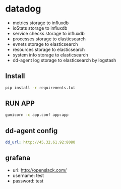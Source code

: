 # datadog

* metrics storage to influxdb
* ioStats storage to influxdb
* service checks storage to influxdb
* processes  storage to elasticsearch
* evnets  storage to elasticsearch
* resources  storage to elasticsearch
* system info  storage to elasticsearch
* dd-agent log storage to elasticsearch by logstash

## Install 
```bash
pip install -r requirements.txt
```

## RUN APP

```bash
gunicorn -c app.conf app:app
```

## dd-agent config
```yaml
dd_url: http://45.32.61.92:8080
```

## grafana

* url: http://openslack.com/
* username: test
* password: test


